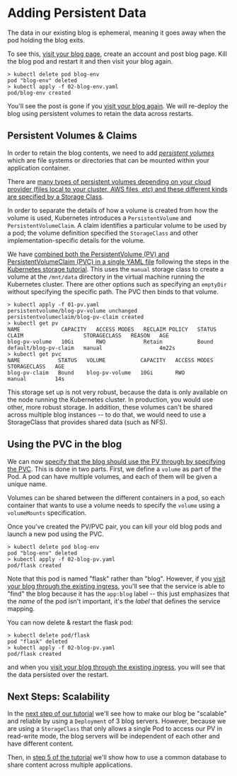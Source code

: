 # Adding Persistent Data

The data in our existing blog is ephemeral, meaning it goes away when the pod holding the blog exits.

To see this, [visit your blog page](http://localhost), create an account and post blog page. Kill the blog pod and restart it and then visit your blog again. 
```
> kubectl delete pod blog-env
pod "blog-env" deleted             
> kubectl apply -f 02-blog-env.yaml
pod/blog-env created
```
You'll see the post is gone if you [visit your blog again](http:localhost). We will re-deploy the blog using persistent volumes to retain the data across restarts.

## Persistent Volumes & Claims
In order to retain the blog contents, we need to add [*persistent volumes*](https://kubernetes.io/docs/concepts/storage/persistent-volumes/) which are file systems or directories that can be mounted within your application container.

There are [many types of persistent volumes depending on your cloud provider (files local to your cluster, AWS files, *etc*) and these different kinds are specified by a Storage Class](https://kubernetes.io/docs/concepts/storage/storage-classes/).

In order to separate the details of how a volume is created from how the volume is used, Kubernetes introduces a `PersistentVolume` and `PersistentVolumeClaim`. A claim identifies a particular volume to be used by a pod; the volume definition specified the `StorageClass` and other implementation-specific details for the volume.

We have [combined both the PersistentVolume (PV) and PersistentVolumeClaim (PVC) in a single YAML file](01-pv.yaml) following the steps in the [Kubernetes storage tutorial](https://kubernetes.io/docs/tasks/configure-pod-container/configure-persistent-volume-storage/). This uses the `manual` storage class to create a volume at the `/mnt/data` directory in the virtual machine running the Kubernetes cluster. There are other options such as specifying an `emptyDir` without specifying the specific path. The PVC then binds to that volume.
```
> kubectl apply -f 01-pv.yaml
persistentvolume/blog-pv-volume unchanged
persistentvolumeclaim/blog-pv-claim created
> kubectl get pv
NAME             CAPACITY   ACCESS MODES   RECLAIM POLICY   STATUS   CLAIM                   STORAGECLASS   REASON   AGE
blog-pv-volume   10Gi       RWO            Retain           Bound    default/blog-pv-claim   manual                  4m22s
> kubectl get pvc
NAME            STATUS   VOLUME           CAPACITY   ACCESS MODES   STORAGECLASS   AGE
blog-pv-claim   Bound    blog-pv-volume   10Gi       RWO            manual         14s
```

This storage set up is not very robust, because the data is only available on the node running the Kubernetes cluster. In production, you would use other, more robust storage. In addition, these volumes can't be shared across multiple blog instances -- to do that, we would need to use a StorageClass that provides shared data (such as NFS).

## Using the PVC in the blog

We can now [specify that the blog should use the PV through by specifying the PVC](02-blog-pv). This is done in two parts. First, we define a `volume` as part of the Pod. A pod can have multiple volumes, and each of them will be given a unique name.

Volumes can be shared between the different containers in a pod, so each container that wants to use a volume needs to specify the `volume` using a `volumeMounts` specification.

Once you've created the PV/PVC pair, you can kill your old blog pods and launch a new pod using the PVC.
```
> kubectl delete pod blog-env
pod "blog-env" deleted
> kubectl apply -f 02-blog-pv.yaml
pod/flask created
```
Note that this pod is named "flask" rather than "blog". However, if you [visit your blog through the existing ingress](http://localhost), you'll see that the service is able to "find" the blog because it has the `app:blog` label -- this just emphasizes that the *name* of the pod isn't important, it's the *label* that defines the service mapping.

You can now delete & restart the flask pod:
```
> kubectl delete pod/flask
pod "flask" deleted
> kubectl apply -f 02-blog-pv.yaml
pod/flask created
```
and when you [visit your blog through the existing ingress](http://localhost), you will see that the data persisted over the restart.

## Next Steps: Scalability

In the [next step of our tutorial](../04-scalability/README.md) we'll see how to make our blog be "scalable" and reliable by using a `Deployment` of 3 blog servers. However, because we are using a `StorageClass` that only allows a single Pod to access our PV in read-write mode, the blog servers will be independent of each other and have different content.

Then, in [step 5 of the tutorial](../05-guestbook/README.md) we'll show how to use a common database to share content across multiple applications.